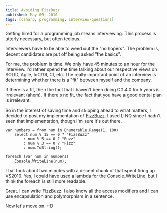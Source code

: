 ```yaml
---
title: Avoiding FizzBuzz
published: May 09, 2010
tags: [csharp, programming, interview-questions]
---
```


Getting hired for a programming job means interviewing. This process is utterly necessary, but often tedious.

Interviewers have to be able to weed out the "no hopers". The problem is, decent candidates are put off being asked "the basics".

For me, the problem is time. We only have 45 minutes to an hour for the interview. I'd rather spend the time talking about our respective views on SOLID, Agile, IoC/DI, CI, etc. The really important point of an interview is determining whether there is a "fit" between myself and the company.

If there is a fit, then the fact that I haven't been doing C# 4.0 for 5 years is irrelevant (ahem). If there's no fit, the fact that you have a good dental plan is irrelevant.

So in the interest of saving time and skipping ahead to what matters, I decided to post my implementation of [FizzBuzz]. I used LINQ since I hadn't seen that implementation, though I'm sure it's out there.

    var numbers = from num in Enumerable.Range(1, 100)
        select num % 15 == 0 ? "FizzBuzz"
            : num % 5 == 0 ? "Buzz"
            : num % 3 == 0 ? "Fizz"
            : num.ToString();
 
    foreach (var num in numbers)
        Console.WriteLine(num);

That took about two minutes with a decent chunk of that spent firing up VS2010. Yes, I could have used a lambda for the Console.WriteLine, but I think the foreach is still more readable.

Great. I can write FizzBuzz. I also know all the access modifiers and I can use encapsulation and polymorphism in a sentence.

Now let's move on. :-D

[FizzBuzz]:https://imranontech.com/2007/01/24/using-fizzbuzz-to-find-developers-who-grok-coding/

